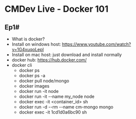 # CMDev Live - Docker 101

## Ep1#

- What is docker?
- Install on windows host: https://www.youtube.com/watch?v=1G4xuqoLepI
- Install on mac host: just download and install normally
- docker hub: https://hub.docker.com/
- docker cli
  - docker ps
  - docker ps -a
  - docker pull node/mongo
  - docker images
  - docker run -it node
  - docker run -it --name my_node node
  - docker exec -it <container_id> sh
  - docker run -d --rm --name cm-mongo mongo
  - docker exec -it 1cd1d0a6bc90 sh
